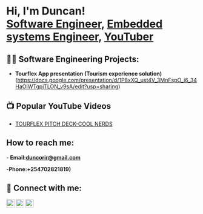 <h1>Hi, I'm Duncan! <br/><a href="https://github.com/duncorir">Software Engineer</a>, <a href="https://www.linkedin.com/in/duncorir/">Embedded systems Engineer</a>, <a href="https://www.youtube.com/c/duncorir333">YouTuber</a></h1>

<h2>👨‍💻 Software Engineering Projects:</h2>

- <b>Tourflex App presentation (Tourism experience solution)</b>
  (https://docs.google.com/presentation/d/1P8xXQ_ust4V_3MnFspO_i6_34HaOIWTgpjTLON_v9sA/edit?usp=sharing)

<h2>📺 Popular YouTube Videos</h2>

- [TOURFLEX PITCH DECK-COOL NERDS](https://www.youtube.com/watch?v=m14X-xhUnPo)
<h2> How to reach me:</h2>

-<b> Email:duncorir@gmail.com</b>

-<b>Phone:+254702821819)</b>
<h2> 🤳 Connect with me:</h2>

[<img align="left" alt="DuncanKorir | YouTube" width="22px" src="https://cdn.jsdelivr.net/npm/simple-icons@v3/icons/youtube.svg" />][youtube]
[<img align="left" alt="DuncanKorir | Twitter" width="22px" src="https://cdn.jsdelivr.net/npm/simple-icons@v3/icons/twitter.svg" />][twitter]
[<img align="left" alt="Duncan Korir | LinkedIn" width="22px" src="https://cdn.jsdelivr.net/npm/simple-icons@v3/icons/linkedin.svg" />][linkedin]


[twitter]: https://twitter.com/DuncanDuncorir
[youtube]: https://www.youtube.com/c/duncorir333
[linkedin]: https://linkedin.com/in/duncorir

<!--
**duncorir/duncorir** is a ✨ _special_ ✨ repository because its `README.md` (this file) appears on your GitHub profile.

Here are some ideas to get you started:

- 🔭 I’m currently working on ...
- 🌱 I’m currently learning ...
- 👯 I’m looking to collaborate on ...
- 🤔 I’m looking for help with ...
- 💬 Ask me about ...
- 📫 How to reach me: ...
- 😄 Pronouns: ...
- ⚡ Fun fact: ...
-->
